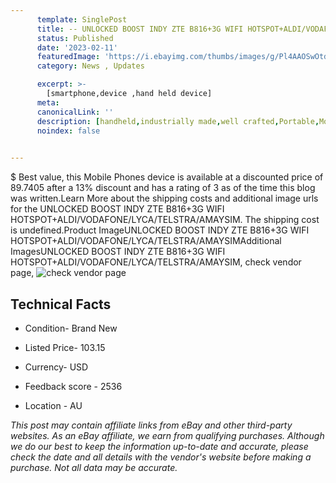 ```yaml
---
      template: SinglePost
      title: -- UNLOCKED BOOST INDY ZTE B816+3G WIFI HOTSPOT+ALDI/VODAFONE/LYCA/TELSTRA/AMAYSIM
      status: Published
      date: '2023-02-11'
      featuredImage: 'https://i.ebayimg.com/thumbs/images/g/Pl4AAOSwOtdYTlEl/s-l225.jpg'
      category: News , Updates

      excerpt: >-
        [smartphone,device ,hand held device]
      meta:
      canonicalLink: ''
      description: [handheld,industrially made,well crafted,Portable,Mobile,Compact,Convenient,Lightweight,Maneuverable,Man-portable,Miniature,Carriable,Hand-held,Light,Holdable,Transportable,Mobile device,Pocket-sized,On-the-go,Wireless,Cordless,Compact size,Convenient size, smartphone,device ,hand held device]
      noindex: false

        
---
```

$
    Best value, this Mobile Phones device is available at a discounted price of 89.7405 after a 13% discount and has a rating of 3 as of the time this blog was written.Learn More about the shipping costs and additional image urls for the UNLOCKED BOOST INDY ZTE B816+3G WIFI HOTSPOT+ALDI/VODAFONE/LYCA/TELSTRA/AMAYSIM. The shipping cost is undefined.Product ImageUNLOCKED BOOST INDY ZTE B816+3G WIFI HOTSPOT+ALDI/VODAFONE/LYCA/TELSTRA/AMAYSIMAdditional ImagesUNLOCKED BOOST INDY ZTE B816+3G WIFI HOTSPOT+ALDI/VODAFONE/LYCA/TELSTRA/AMAYSIM, check vendor page, ![check vendor page]()
    
    

 ## Technical Facts 



     
      

 - Condition- Brand New 


      

 - Listed Price- 103.15 


      

 - Currency- USD 


      

 - Feedback score - 2536 


      

 - Location - AU 


      
      

 *_This post may contain affiliate links from eBay and other third-party websites. As an eBay affiliate, we earn from qualifying purchases. Although we do our best to keep the information up-to-date and accurate, please check the date and all details with the vendor's website before making a purchase. Not all data may be accurate._*



    
    
    
    
    